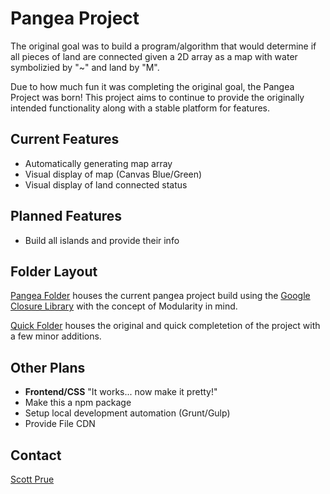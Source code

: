 # Pangea Project

The original goal was to build a program/algorithm that would determine if all pieces of land are connected given a 2D array as a map with water symbolizied by "~" and land by "M".

Due to how much fun it was completing the original goal, the Pangea Project was born! This project aims to continue to provide the originally intended functionality along with a stable platform for features.

## Current Features
* Automatically generating map array
* Visual display of map (Canvas Blue/Green)
* Visual display of land connected status

## Planned Features
* Build all islands and provide their info

## Folder Layout
[Pangea Folder](/pangea) houses the current pangea project build using the [Google Closure Library](https://developers.google.com/closure/library/) with the concept of Modularity in mind.

[Quick Folder](/quick) houses the original and quick completetion of the project with a few minor additions.


## Other Plans

* **Frontend/CSS** "It works... now make it pretty!"
* Make this a npm package
* Setup local development automation (Grunt/Gulp)
* Provide File CDN

## Contact

[Scott Prue](mailto:prescottprue@gmail.com)
